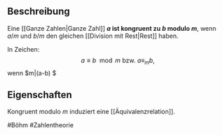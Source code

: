 ## Beschreibung
Eine [[Ganze Zahlen|Ganze Zahl]] **$a$ ist kongruent zu $b$ modulo $m$**, wenn $a/m$ und $b/m$ den gleichen [[Division mit Rest|Rest]] haben.

In Zeichen:
$$a \equiv b \mod m \text{ bzw. } a \equiv_m b,$$ wenn $m|(a-b) $ 

## Eigenschaften
Kongruent modulo $m$ induziert eine [[Äquivalenzrelation]].

#Böhm #Zahlentheorie 